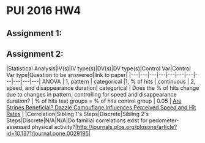 # PUI 2016 HW4

 


## Assignment 1: 



## Assignment 2: 






|Statistical Analysis|IV(s)|IV type(s)|DV(s)|DV type(s)|Control Var|Control Var type|Question to be answered|link to paper|
|---|---|---|---|---|---|---|---|---|---|---|
ANOVA	| 1, pattern | categorical |1, % of hits | continuous | 2, speed, and disappearance duration| categorical | 	Does the % of hits change due to changes in pattern, controlling for speed and disappearance duration?  | % of hits test groups = % of hits control group | 0.05 | [Are Stripes Beneficial? Dazzle Camouflage Influences Perceived Speed and Hit Rates](http://journals.plos.org/plosone/article?id=10.1371/journal.pone.0061173#pone-0061173-g002) |
|Correlation|Sibling 1's Steps|Discrete|Sibling 2's Steps|Discrete|N/A|N/A|Do familial correlations exist for pedometer-assessed physical activity?|http://journals.plos.org/plosone/article?id=10.1371/journal.pone.0029195|


